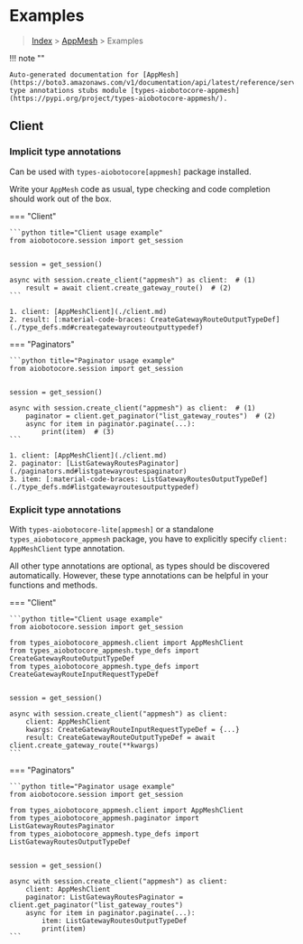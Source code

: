 # Examples

> [Index](../README.md) > [AppMesh](./README.md) > Examples

!!! note ""

    Auto-generated documentation for [AppMesh](https://boto3.amazonaws.com/v1/documentation/api/latest/reference/services/appmesh.html#AppMesh)
    type annotations stubs module [types-aiobotocore-appmesh](https://pypi.org/project/types-aiobotocore-appmesh/).

## Client

### Implicit type annotations

Can be used with `types-aiobotocore[appmesh]` package installed.

Write your `AppMesh` code as usual,
type checking and code completion should work out of the box.



=== "Client"

    ```python title="Client usage example"
    from aiobotocore.session import get_session


    session = get_session()

    async with session.create_client("appmesh") as client:  # (1)
        result = await client.create_gateway_route()  # (2)
    ```

    1. client: [AppMeshClient](./client.md)
    2. result: [:material-code-braces: CreateGatewayRouteOutputTypeDef](./type_defs.md#creategatewayrouteoutputtypedef) 



=== "Paginators"

    ```python title="Paginator usage example"
    from aiobotocore.session import get_session


    session = get_session()

    async with session.create_client("appmesh") as client:  # (1)
        paginator = client.get_paginator("list_gateway_routes")  # (2)
        async for item in paginator.paginate(...):
            print(item)  # (3)
    ```

    1. client: [AppMeshClient](./client.md)
    2. paginator: [ListGatewayRoutesPaginator](./paginators.md#listgatewayroutespaginator)
    3. item: [:material-code-braces: ListGatewayRoutesOutputTypeDef](./type_defs.md#listgatewayroutesoutputtypedef) 




### Explicit type annotations

With `types-aiobotocore-lite[appmesh]`
or a standalone `types_aiobotocore_appmesh` package, you have to explicitly specify
`client: AppMeshClient` type annotation.

All other type annotations are optional, as types should be discovered automatically.
However, these type annotations can be helpful in your functions and methods.


=== "Client"

    ```python title="Client usage example"
    from aiobotocore.session import get_session

    from types_aiobotocore_appmesh.client import AppMeshClient
    from types_aiobotocore_appmesh.type_defs import CreateGatewayRouteOutputTypeDef
    from types_aiobotocore_appmesh.type_defs import CreateGatewayRouteInputRequestTypeDef


    session = get_session()

    async with session.create_client("appmesh") as client:
        client: AppMeshClient
        kwargs: CreateGatewayRouteInputRequestTypeDef = {...}
        result: CreateGatewayRouteOutputTypeDef = await client.create_gateway_route(**kwargs)
    ```



=== "Paginators"

    ```python title="Paginator usage example"
    from aiobotocore.session import get_session

    from types_aiobotocore_appmesh.client import AppMeshClient
    from types_aiobotocore_appmesh.paginator import ListGatewayRoutesPaginator
    from types_aiobotocore_appmesh.type_defs import ListGatewayRoutesOutputTypeDef


    session = get_session()

    async with session.create_client("appmesh") as client:
        client: AppMeshClient
        paginator: ListGatewayRoutesPaginator = client.get_paginator("list_gateway_routes")
        async for item in paginator.paginate(...):
            item: ListGatewayRoutesOutputTypeDef
            print(item)
    ```


